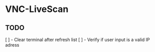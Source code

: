# VNC-LiveScan

## TODO
[ ] - Clear terminal after refresh list
[ ] - Verify if user input is a valid IP adress